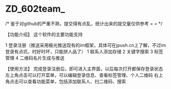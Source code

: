 # ZD_602team_

/* 鉴于对github的严重不熟，提交得有点乱，统计出来的提交量仅供参考 = = */

【功能介绍】
这个软件的主要功能支持
  
  1 登录注册（推送采用极光推送现有的im框架，具体可在jpush.cn上了解，不过im登录有点坑，时好时坏，只能拼人品了）
  1 联系人添加存储
  2 关键字搜索
  3 标签管理
  4 二维码名片生成与推送
  
【使用方法】
完成登录注册后，即可进入主界面，以后每次打开都保存登录状态
左上角点击可以打开菜单，可以编辑登录信息、查看标签管理、个人二维码
右上角点击可以查看功能菜单，包括添加联系人、扫二维码、搜索
